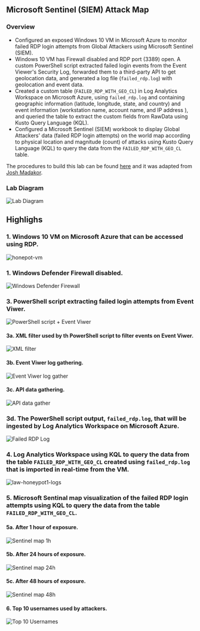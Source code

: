 ## Microsoft Sentinel (SIEM) Attack Map
### Overview
- Configured an exposed Windows 10 VM in Microsoft Azure to monitor failed RDP login attempts from Global Attackers using Microsoft Sentinel (SIEM).
- Windows 10 VM has Firewall disabled and RDP port (3389) open. A custom PowerShell script extracted failed login events from the Event Viewer's Security Log, forwarded them to a third-party API to get geolocation data, and generated a log file (`failed_rdp.log`) with geolocation and event data.
- Created a custom table (`FAILED_RDP_WITH_GEO_CL`) in Log Analytics Workspace on Microsoft Azure, using `failed_rdp.log` and containing geographic information (latitude, longitude, state, and country) and event information (workstation name, account name, and IP address ), and queried the table to extract the custom fields from RawData using Kusto Query Language (KQL).
- Configured a Microsoft Sentinel (SIEM) workbook to display Global Attackers' data (failed RDP login attempts) on the world map according to physical location and magnitude (count) of attacks using Kusto Query Language (KQL) to query the data from the `FAILED_RDP_WITH_GEO_CL` table.

The procedures to build this lab can be found [here](https://github.com/robsann/AzureSentinelSIEMAttackMap/blob/main/procedure.md) and it was adapted from [Josh Madakor](https://www.youtube.com/watch?v=RoZeVbbZ0o0&t=1544s&ab_channel=JoshMadakor-Tech%2CEducation%2CCareer).

### Lab Diagram
<img src="images/diagram.png" title="Lab Diagram"/>

## Highlighs
### 1. Windows 10 VM on Microsoft Azure that can be accessed using RDP.
<img src="images/1-honeypot-vm.png" title="honepot-vm"/>

### 1. Windows Defender Firewall disabled.
<img src="images/2-windows-firewall.png" title="Windows Defender Firewall"/>

### 3. PowerShell script extracting failed login attempts from Event Viwer.
<img src="images/3-powershell-script.png" title="PowerShell script + Event Viwer"/>

#### 3a. XML filter used by th PowerShell script to filter events on Event Viwer.
<img src="images/3a-xml-filter.png" title="XML filter"/>

#### 3b. Event Viwer log gathering.
<img src="images/3b-event-viwer-log-gather.png" title="Event Viwer log gather"/>

#### 3c. API data gathering.
<img src="images/3c-api-data-gather.png" title="API data gather"/>

### 3d. The PowerShell script output, `failed_rdp.log`, that will be ingested by Log Analytics Workspace on Microsoft Azure.
<img src="images/3d-failed_rdp.log.png" title="Failed RDP Log"/>

### 4. Log Analytics Workspace using KQL to query the data from the table `FAILED_RDP_WITH_GEO_CL` created using `failed_rdp.log` that is imported in real-time from the VM.
<img src="images/4-law-honeypot1-logs.png" title="law-honeypot1-logs"/>

### 5. Microsoft Sentinal map visualization of the failed RDP login attempts using KQL to query the data from the table `FAILED_RDP_WITH_GEO_CL`.
#### 5a. After 1 hour of exposure.
<img src="images/5a-sentinel-map-1h.png" title="Sentinel map 1h"/>

#### 5b. After 24 hours of exposure.
<img src="images/5b-sentinel-map-24h.png" title="Sentinel map 24h"/>

#### 5c. After 48 hours of exposure.
<img src="images/5c-sentinel-map-48h.png" title="Sentinel map 48h"/>

#### 6. Top 10 usernames used by attackers.
<img src="images/6-TopUsernames.png" title="Top 10 Usernames"/>

